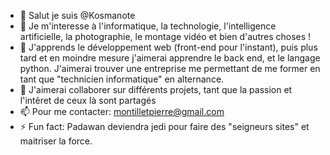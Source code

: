 - 👋 Salut je suis @Kosmanote
- 👀 Je m'interesse à l'informatique, la technologie, l'intelligence artificielle, la photographie, le montage vidéo et bien d'autres choses !
- 🌱 J'apprends le développement web (front-end pour l'instant), puis plus tard et en moindre mesure j'aimerai apprendre le back end, et le langage python. J'aimerai trouver une entreprise me permettant de me former en tant que "technicien informatique" en alternance.
- 💞️ J'aimerai collaborer sur différents projets, tant que la passion et l'intêret de ceux là sont partagés
- 📫 Pour me contacter: montilletpierre@gmail.com
- ⚡ Fun fact: Padawan deviendra jedi pour faire des "seigneurs sites" et maitriser la force.

<!---
Kosmanote/Kosmanote is a ✨ special ✨ repository because its `README.md` (this file) appears on your GitHub profile.
You can click the Preview link to take a look at your changes.
--->
